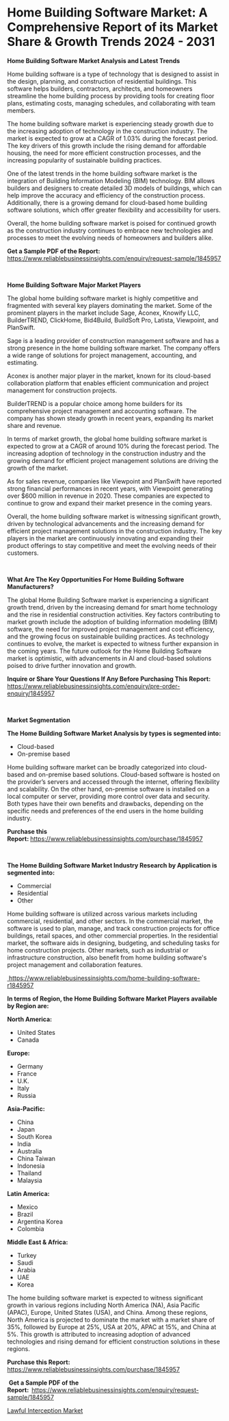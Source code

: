 <p><h1>Home Building Software Market: A Comprehensive Report of its Market Share & Growth Trends 2024 - 2031</h1></p><p><strong>Home Building Software Market Analysis and Latest Trends</strong></p>
<p><p>Home building software is a type of technology that is designed to assist in the design, planning, and construction of residential buildings. This software helps builders, contractors, architects, and homeowners streamline the home building process by providing tools for creating floor plans, estimating costs, managing schedules, and collaborating with team members.</p><p>The home building software market is experiencing steady growth due to the increasing adoption of technology in the construction industry. The market is expected to grow at a CAGR of 1.03% during the forecast period. The key drivers of this growth include the rising demand for affordable housing, the need for more efficient construction processes, and the increasing popularity of sustainable building practices.</p><p>One of the latest trends in the home building software market is the integration of Building Information Modeling (BIM) technology. BIM allows builders and designers to create detailed 3D models of buildings, which can help improve the accuracy and efficiency of the construction process. Additionally, there is a growing demand for cloud-based home building software solutions, which offer greater flexibility and accessibility for users.</p><p>Overall, the home building software market is poised for continued growth as the construction industry continues to embrace new technologies and processes to meet the evolving needs of homeowners and builders alike.</p></p>
<p><strong>Get a Sample PDF of the Report:&nbsp;</strong> <a href="https://www.reliablebusinessinsights.com/enquiry/request-sample/1845957">https://www.reliablebusinessinsights.com/enquiry/request-sample/1845957</a></p>
<p>&nbsp;</p>
<p><strong>Home Building Software Major Market Players</strong></p>
<p><p>The global home building software market is highly competitive and fragmented with several key players dominating the market. Some of the prominent players in the market include Sage, Aconex, Knowify LLC, BuilderTREND, ClickHome, Bid4Build, BuildSoft Pro, Latista, Viewpoint, and PlanSwift.</p><p>Sage is a leading provider of construction management software and has a strong presence in the home building software market. The company offers a wide range of solutions for project management, accounting, and estimating.</p><p>Aconex is another major player in the market, known for its cloud-based collaboration platform that enables efficient communication and project management for construction projects.</p><p>BuilderTREND is a popular choice among home builders for its comprehensive project management and accounting software. The company has shown steady growth in recent years, expanding its market share and revenue.</p><p>In terms of market growth, the global home building software market is expected to grow at a CAGR of around 10% during the forecast period. The increasing adoption of technology in the construction industry and the growing demand for efficient project management solutions are driving the growth of the market.</p><p>As for sales revenue, companies like Viewpoint and PlanSwift have reported strong financial performances in recent years, with Viewpoint generating over $600 million in revenue in 2020. These companies are expected to continue to grow and expand their market presence in the coming years.</p><p>Overall, the home building software market is witnessing significant growth, driven by technological advancements and the increasing demand for efficient project management solutions in the construction industry. The key players in the market are continuously innovating and expanding their product offerings to stay competitive and meet the evolving needs of their customers.</p></p>
<p>&nbsp;</p>
<p><strong>What Are The Key Opportunities For Home Building Software Manufacturers?</strong></p>
<p><p>The global Home Building Software market is experiencing a significant growth trend, driven by the increasing demand for smart home technology and the rise in residential construction activities. Key factors contributing to market growth include the adoption of building information modeling (BIM) software, the need for improved project management and cost efficiency, and the growing focus on sustainable building practices. As technology continues to evolve, the market is expected to witness further expansion in the coming years. The future outlook for the Home Building Software market is optimistic, with advancements in AI and cloud-based solutions poised to drive further innovation and growth.</p></p>
<p><strong>Inquire or Share Your Questions If Any Before Purchasing This Report:</strong> <a href="https://www.reliablebusinessinsights.com/enquiry/pre-order-enquiry/1845957">https://www.reliablebusinessinsights.com/enquiry/pre-order-enquiry/1845957</a></p>
<p>&nbsp;</p>
<p><strong>Market Segmentation</strong></p>
<p><strong>The Home Building Software Market Analysis by types is segmented into:</strong></p>
<p><ul><li>Cloud-based</li><li>On-premise based</li></ul></p>
<p><p>Home building software market can be broadly categorized into cloud-based and on-premise based solutions. Cloud-based software is hosted on the provider’s servers and accessed through the internet, offering flexibility and scalability. On the other hand, on-premise software is installed on a local computer or server, providing more control over data and security. Both types have their own benefits and drawbacks, depending on the specific needs and preferences of the end users in the home building industry.</p></p>
<p><strong>Purchase this Report:&nbsp;</strong><a href="https://www.reliablebusinessinsights.com/purchase/1845957">https://www.reliablebusinessinsights.com/purchase/1845957</a></p>
<p>&nbsp;</p>
<p><strong>The Home Building Software Market Industry Research by Application is segmented into:</strong></p>
<p><ul><li>Commercial</li><li>Residential</li><li>Other</li></ul></p>
<p><p>Home building software is utilized across various markets including commercial, residential, and other sectors. In the commercial market, the software is used to plan, manage, and track construction projects for office buildings, retail spaces, and other commercial properties. In the residential market, the software aids in designing, budgeting, and scheduling tasks for home construction projects. Other markets, such as industrial or infrastructure construction, also benefit from home building software's project management and collaboration features.</p></p>
<p><a href="https://www.reliablebusinessinsights.com/home-building-software-r1845957">&nbsp;https://www.reliablebusinessinsights.com/home-building-software-r1845957</a></p>
<p><strong>In terms of Region, the Home Building Software Market Players available by Region are:</strong></p>
<p>
    <p> <strong> North America: </strong>
        <ul>
            <li>United States</li>
            <li>Canada</li>
        </ul>
        </p> 
    <p> <strong> Europe: </strong>
        <ul>
            <li>Germany</li>
            <li>France</li>
            <li>U.K.</li>
            <li>Italy</li>
            <li>Russia</li>
        </ul>
        </p> 
    <p> <strong> Asia-Pacific: </strong>
        <ul>
            <li>China</li>
            <li>Japan</li>
            <li>South Korea</li>
            <li>India</li>
            <li>Australia</li>
            <li>China Taiwan</li>
            <li>Indonesia</li>
            <li>Thailand</li>
            <li>Malaysia</li>
        </ul>
        </p> 
    <p> <strong> Latin America: </strong>
        <ul>
            <li>Mexico</li>
            <li>Brazil</li>
            <li>Argentina Korea</li>
            <li>Colombia</li>
        </ul>
        </p> 
    <p> <strong> Middle East & Africa: </strong>
        <ul>
            <li>Turkey</li>
            <li>Saudi</li>
            <li>Arabia</li>
            <li>UAE</li>
            <li>Korea</li>
        </ul>
    </p>
    </p>
<p><p>The home building software market is expected to witness significant growth in various regions including North America (NA), Asia Pacific (APAC), Europe, United States (USA), and China. Among these regions, North America is projected to dominate the market with a market share of 35%, followed by Europe at 25%, USA at 20%, APAC at 15%, and China at 5%. This growth is attributed to increasing adoption of advanced technologies and rising demand for efficient construction solutions in these regions.</p></p>
<p><strong>Purchase this Report: </strong><a href="https://www.reliablebusinessinsights.com/purchase/1845957">https://www.reliablebusinessinsights.com/purchase/1845957</a></p>
<p>&nbsp;<strong>Get a Sample PDF of the Report:&nbsp;&nbsp;</strong><a href="https://www.reliablebusinessinsights.com/enquiry/request-sample/1845957">https://www.reliablebusinessinsights.com/enquiry/request-sample/1845957</a></p>
<p><strong></strong></p>
<p><p><a href="https://www.linkedin.com/pulse/exploring-lawful-interception-market-dynamics-global-trends-fycmf?trackingId=UD%2Fi3GNKR1iNtiOiCrrORg%3D%3D">Lawful Interception Market</a></p></p>